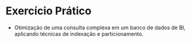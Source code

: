 # Exercício Prático
- Otimização de uma consulta complexa em um banco de dados de BI, aplicando técnicas de indexação e particionamento.
